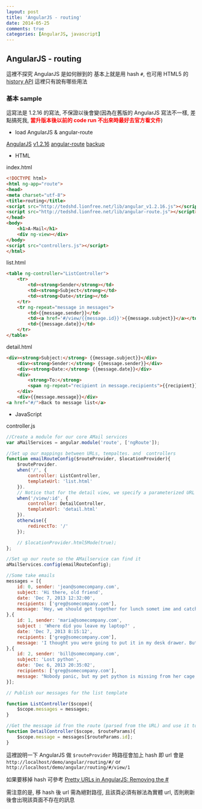 ```yaml
---
layout: post
title: 'AngularJS - routing'
date: 2014-05-25
comments: true
categories: [AngularJS, javascript]
---
```

## AngularJS - routing

這裡不探究 AngularJS 是如何辦到的
基本上就是用 hash `#`, 也可用 HTML5 的 [history API](https://developer.mozilla.org/zh-TW/docs/Web/API/Window.history)
這裡只有說有哪些用法

### 基本 sample

這寫法是 1.2.16 的寫法, 不保證以後會變(因為在舊版的 AngularJS 寫法不一樣, 差點搞死我, <strong style="color:red">當升版本後以前的 code run 不出來時最好去官方看文件</strong>)

* load AngularJS & angular-route

[AngularJS](https://angularjs.org/)
[v1.2.16](http://tedshd.lionfree.net/lib/angular_v1.2.16.js)
[angular-route](https://github.com/angular/bower-angular-route)
[backup](http://tedshd.lionfree.net/lib/angular-route.js)

* HTML

index.html

```html
<!DOCTYPE html>
<html ng-app="route">
<head>
<meta charset="utf-8">
<title>routing</title>
<script src="http://tedshd.lionfree.net/lib/angular_v1.2.16.js"></script>
<script src="http://tedshd.lionfree.net/lib/angular-route.js"></script>
</head>
<body>
    <h1>A-Mail</h1>
    <div ng-view></div>
</body>
<script src="controllers.js"></script>
</html>
```

list.html

```html
<table ng-controller="ListController">
    <tr>
        <td><strong>Sender</strong></td>
        <td><strong>Subject</strong></td>
        <td><strong>Date</string></td>
    </tr>
    <tr ng-repeat="message in messages">
        <td>{{message.sender}}</td>
        <td><a href='#/view/{{message.id}}'>{{message.subject}}</a></td>
        <td>{{message.date}}</td>
    </tr>
</table>
```

detail.html

```html
<div><strong>Subject:</strong> {{message.subject}}</div>
    <div><strong>Sender:</strong> {{message.sender}}</div>
    <div><strong>Date:</strong> {{message.date}}</div>
    <div>
        <strong>To:</strong>
        <span ng-repeat="recipient in message.recipients">{{recipient}}</span>
    </div>
    <div>{{message.message}}</div>
<a href="#/">Back to message list</a>
```

* JavaScript

controller.js

```javascript
//Create a module for our core AMail services
var aMailServices = angular.module('route', ['ngRoute']);

//Set up our mappings between URLs, tempaltes. and  controllers
function emailRouteConfig($routeProvider, $locationProvider){
    $routeProvider.
    when('/', {
        controller: ListController,
        templateUrl: 'list.html'
    }).
    // Notice that for the detail view, we specify a parameterized URL component by placing a colon in front of the id
    when('/view/:id', {
        controller: DetailController,
        templateUrl: 'detail.html'
    }).
    otherwise({
        redirectTo: '/'
    });

    // $locationProvider.html5Mode(true);
};

//Set up our route so the AMailservice can find it
aMailServices.config(emailRouteConfig);

//Some take emails
messages = [{
    id: 0, sender: 'jean@somecompany.com',
    subject: 'Hi there, old friend',
    date: 'Dec 7, 2013 12:32:00',
    recipients: ['greg@somecompany.com'],
    message: 'Hey, we should get together for lunch somet ime and catch up. There are many things we should collaborate on this year.'
},{
    id: 1, sender: 'maria@somecompany.com',
    subject : 'Where did you leave my laptop?' ,
    date: 'Dec 7, 2013 8:15:12',
    recipients: ['greg@somecompany.com'],
    message: 'I thought you were going to put it in my desk drawer. But i t does not seem to be there. '
},{
    id: 2, sender: 'bill@somecompany.com',
    subject: 'Lost python',
    date: 'Dec 6, 2013 20:35:02',
    recipients: ['greg@somecompany.com'],
    message: "Nobody panic, but my pet python is missing from her cage. She doesn't move too fast, so just call me if you see her."
}];

// Publish our messages for the list template

function ListController($scope){
    $scope.messages = messages;
}

//Get the message id fron the route (parsed from the URL) and use it to find the right message object.
function DetailController($scope, $routeParams){
    $scope.message = messages[$routeParams.id];
}
```

這裡說明一下 AngularJS 做 `$routeProvider` 時路徑會加上 hash
即 url 會是 `http://localhost/demo/angular/routing/#/` or `http://localhost/demo/angular/routing/#/view/1`

如果要移掉 hash 可參考
[Pretty URLs in AngularJS: Removing the #](http://scotch.io/quick-tips/js/angular/pretty-urls-in-angularjs-removing-the-hashtag)

需注意的是, 移 hash 後 url 需為絕對路徑, 且該頁必須有辦法為實體 url, 否則刷新後會出現該頁面不存在的訊息
